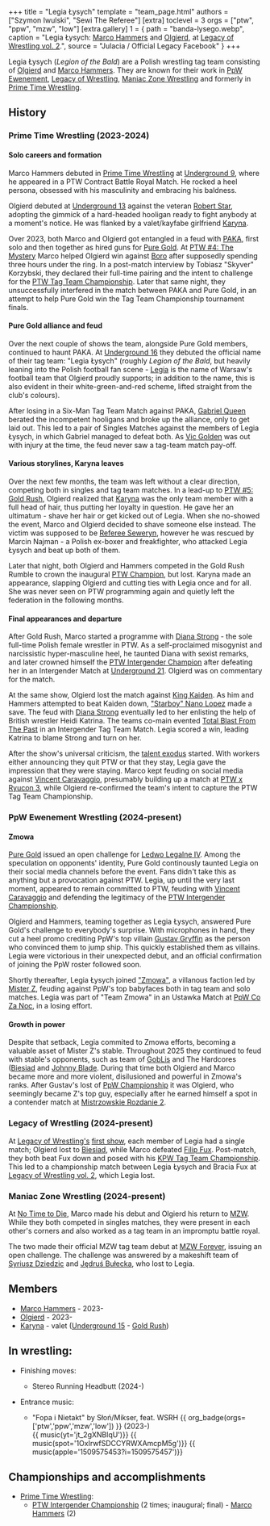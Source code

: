 +++
title = "Legia Łysych"
template = "team_page.html"
authors = ["Szymon Iwulski", "Sewi The Referee"]
[extra]
toclevel = 3
orgs = ["ptw", "ppw", "mzw", "low"]
[extra.gallery]
1 = { path = "banda-lysego.webp", caption = "Legia Łysych: [Marco Hammers](@/w/marco-hammers.md) and [Olgierd](@/w/olgierd.md), at [Legacy of Wrestling vol. 2](@/e/low/2025-04-06-low-2.md).", source = "Julacia / Official Legacy Facebook" }
+++

Legia Łysych (_Legion of the Bald_) are a Polish wrestling tag team consisting of [Olgierd](@/w/olgierd.md) and [Marco Hammers](@/w/marco-hammers.md). They are known for their work in [PpW Ewenement](@/o/ppw.md), [Legacy of Wrestling](@/o/low.md), [Maniac Zone Wrestling](@/o/mzw.md) and formerly in [Prime Time Wrestling](@/o/ptw.md).

## History

### Prime Time Wrestling (2023-2024)

#### Solo careers and formation

Marco Hammers debuted in [Prime Time Wrestling](@/o/ptw.md) at [Underground 9](@/e/ptw/2022-10-30-ptw-underground-9.md), where he appeared in a PTW Contract Battle Royal Match.
He rocked a heel persona, obsessed with his masculinity and embracing his baldness.

Olgierd debuted at [Underground 13](@/e/ptw/2023-03-26-ptw-underground-13.md) against the veteran [Robert Star](@/w/robert-star.md), adopting the gimmick of a hard-headed hooligan ready to fight anybody at a moment's notice. He was flanked by a valet/kayfabe girlfriend [Karyna](@/w/karyna.md).

Over 2023, both Marco and Olgierd got entangled in a feud with [PAKA](@/tt/paka.md), first solo and then together as hired guns for [Pure Gold](@/tt/pure-gold.md). At [PTW #4: The Mystery](@/e/ptw/2023-06-25-ptw-4-mystery.md) Marco helped Olgierd win against [Boro](@/w/boro.md) after supposedly spending three hours under the ring. In a post-match interview by Tobiasz "Skyver" Korzybski, they declared their full-time pairing and the intent to challenge for the [PTW Tag Team Championship](@/c/ptw-tag-team-championship.md). Later that same night, they unsuccessfully interfered in the match between PAKA and Pure Gold, in an attempt to help Pure Gold win the Tag Team Championship tournament finals. 

#### Pure Gold alliance and feud

Over the next couple of shows the team, alongside Pure Gold members, continued to haunt PAKA. At [Underground 16](@/e/ptw/2023-07-30-ptw-underground-16.md) they debuted the official name of their tag team: "Legia Łysych" (roughly _Legion of the Bald_, but heavily leaning into the Polish football fan scene - [Legia][legia-warszawa] is the name of Warsaw's football team that Olgierd proudly supports; in addition to the name, this is also evident in their white-green-and-red scheme, lifted straight from the club's colours).

After losing in a Six-Man Tag Team Match against PAKA, [Gabriel Queen](@/w/gabriel-queen.md) berated the incompetent hooligans and broke up the alliance, only to get laid out.
This led to a pair of Singles Matches against the members of Legia Łysych, in which Gabriel managed to defeat both. As [Vic Golden](@/w/vic-golden.md) was out with injury at the time, the feud never saw a tag-team match pay-off.

#### Various storylines, Karyna leaves

Over the next few months, the team was left without a clear direction, competing both in singles and tag team matches. In a lead-up to [PTW #5: Gold Rush](@/e/ptw/2024-02-03-ptw-5-gold-rush.md), Olgierd realized that [Karyna](@/w/karyna.md) was the only team member with a full head of hair, thus putting her loyalty in question. He gave her an ultimatum - shave her hair or get kicked out of Legia.
When she no-showed the event, Marco and Olgierd decided to shave someone else instead. The victim was supposed to be [Referee Seweryn](@/w/sedzia-seweryn.md), however he was rescued by Marcin Najman - a Polish ex-boxer and freakfighter, who attacked Legia Łysych and beat up both of them.

Later that night, both Olgierd and Hammers competed in the Gold Rush Rumble to crown the inaugural [PTW Champion](@/c/ptw-championship.md), but lost. Karyna made an appearance, slapping Olgierd and cutting ties with Legia once and for all. She was never seen on PTW programming again and quietly left the federation in the following months.

#### Final appearances and departure

After Gold Rush, Marco started a programme with [Diana Strong](@/w/diana-strong.md) - the sole full-time Polish female wrestler in PTW.
As a self-proclaimed misogynist and narcissistic hyper-masculine heel, he taunted Diana with sexist remarks, and later crowned himself the [PTW Intergender Champion](@/c/ptw-intergender-championship.md) after defeating her in an Intergender Match at [Underground 21](@/e/ptw/2024-04-13-ptw-underground-21.md). Olgierd was on commentary for the match.

At the same show, Olgierd lost the match against [King Kaiden](@/w/king-kaiden.md). As him and Hammers attempted to beat Kaiden down, ["Starboy" Nano Lopez](/w/nano-lopez.md) made a save. The feud with [Diana Strong](@/w/diana-strong.md) eventually led to her enlisting the help of British wrestler Heidi Katrina. The teams co-main evented [Total Blast From The Past](@/e/ptw/2024-05-11-ptw-6.md) in an Intergender Tag Team Match. Legia scored a win, leading Katrina to blame Strong and turn on her.

After the show's universal criticism, the [talent exodus](@/a/ptw-exits.md) started. With workers either announcing they quit PTW or that they stay, Legia gave the impression that they were staying. Marco kept feuding on social media against [Vincent Caravaggio](@/w/vincent-caravaggio.md), presumably building up a match at [PTW x Ryucon 3](@/e/ptw/2024-07-07-ptw-x-ryucon.md), while Olgierd re-confirmed the team's intent to capture the PTW Tag Team Championship.

### PpW Ewenement Wrestling (2024-present)

#### Zmowa

[Pure Gold](@/tt/pure-gold.md) issued an open challenge for [Ledwo Legalne IV](@/e/ppw/2024-06-08-ppw-ledwo-legalne-4.md). Among the speculation on opponents' identity, Pure Gold continously taunted Legia on their social media channels before the event. Fans didn't take this as anything but a provocation against PTW. Legia, up until the very last moment, appeared to remain committed to PTW, feuding with [Vincent Caravaggio](@/w/vincent-caravaggio.md) and defending the legitimacy of the [PTW Intergender Championship](@/c/ptw-intergender-championship.md).

Olgierd and Hammers, teaming together as Legia Łysych, answered Pure Gold's challenge to everybody's surprise. With microphones in hand, they cut a heel promo crediting PpW's top villain [Gustav Gryffin](@/w/gustav-gryffin.md) as the person who convinced them to jump ship. This quickly established them as villains. Legia were victorious in their unexpected debut, and an official confirmation of joining the PpW roster followed soon.

Shortly thereafter, Legia Łysych joined ["Zmowa"](@/tt/zmowa.md), a villanous faction led by [Mister Z](@/w/mister-z.md), feuding against PpW's top babyfaces both in tag team and solo matches.
Legia was part of "Team Zmowa" in an Ustawka Match at [PpW Co Za Noc](@/e/ppw/2024-10-26-ppw-co-za-noc.md), in a losing effort. 

#### Growth in power

Despite that setback, Legia commited to Zmowa efforts, becoming a valuable asset of Mister Z's stable. Throughout 2025 they continued to feud with stable's opponents, such as team of [GobLis](@/tt/goblis.md) and The Hardcores ([Biesiad](@/w/biesiad.md) and [Johnny Blade](@/w/johnny-blade.md). During that time both Olgierd and Marco became more and more violent, disilusioned and powerful in Zmowa's ranks. After Gustav's lost of [PpW Championship](@/c/ppw-championship.md) it was Olgierd, who seemingly became Z's top guy, especially after he earned himself a spot in a contender match at [Mistrzowskie Rozdanie 2](@/e/ppw/2025-09-20-ppw-mistrzowskie-rozdanie-2.md).

### Legacy of Wrestling (2024-present)

At [Legacy of Wrestling's](@/o/low.md) [first show](@/e/low/2024-12-01-low-1.md), each member of Legia had a single match; Olgierd lost to [Biesiad](@/w/biesiad.md), while Marco defeated [Filip Fux](@/w/filip-fux.md). Post-match, they both beat Fux down and posed with his [KPW Tag Team Championship](@/c/kpw-tag-team-championship.md).
This led to a championship match between Legia Łysych and Bracia Fux at [Legacy of Wrestling vol. 2](e/low/2025-04-06-low-2.md), which Legia lost.

### Maniac Zone Wrestling (2024-present)

At [No Time to Die](@/e/mzw/2024-10-12-mzw-no-time-to-die.md), Marco made his debut and Olgierd his return to [MZW](@/o/mzw.md). While they both competed in singles matches, they were present in each other's corners and also worked as a tag team in an impromptu battle royal.

The two made their official MZW tag team debut at [MZW Forever](@/e/mzw/2025-03-29-mzw-forever.md), issuing an open challenge. The challenge was answered by a makeshift team of [Syriusz Dziedzic](@/w/dziedzic.md) and [Jędruś Bułecka](@/w/jedrus-bulecka.md), who lost to Legia.

## Members

* [Marco Hammers](@/w/marco-hammers.md) - 2023-
* [Olgierd](@/w/olgierd.md) - 2023-
* [Karyna](@/w/karyna.md) - valet ([Underground 15](@/e/ptw/2023-05-28-ptw-underground-15.md) - [Gold Rush](@/e/ptw/2024-02-03-ptw-5-gold-rush.md))

## In wrestling:

* Finishing moves:
  - Stereo Running Headbutt (2024-)

* Entrance music:
  - "Fopa i Nietakt" by Słoń/Mikser, feat. WSRH
 {{ org_badge(orgs=['ptw','ppw','mzw','low']) }} (2023-) <br>
 {{ music(yt='jt_2gXNBlqU')}}
 {{ music(spot='1OxIrwfSDCCYRWXAmcpM5g')}}
 {{ music(apple='1509575453?i=1509575457')}}

## Championships and accomplishments 

* [Prime Time Wrestling](@/o/ptw.md):
  - [PTW Intergender Championship](@/c/ptw-intergender-championship.md) (2 times; inaugural; final) - [Marco Hammers](@/w/marco-hammers.md) (2)

[legia-warszawa]:https://en.wikipedia.org/wiki/Legia_Warsaw
